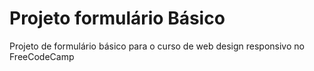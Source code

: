 # Projeto formulário Básico
Projeto de formulário básico para o curso de web design responsivo no FreeCodeCamp

